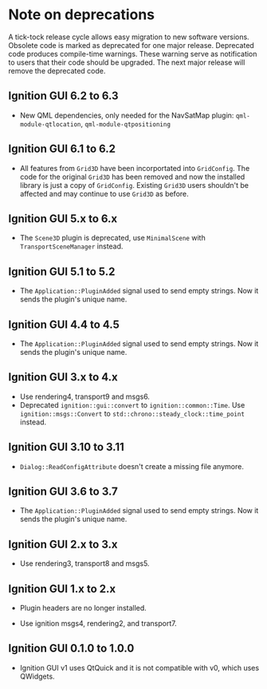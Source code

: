 # Note on deprecations
A tick-tock release cycle allows easy migration to new software versions.
Obsolete code is marked as deprecated for one major release.
Deprecated code produces compile-time warnings. These warning serve as
notification to users that their code should be upgraded. The next major
release will remove the deprecated code.

## Ignition GUI 6.2 to 6.3

* New QML dependencies, only needed for the NavSatMap plugin: `qml-module-qtlocation`, `qml-module-qtpositioning`

## Ignition GUI 6.1 to 6.2

* All features from `Grid3D` have been incorportated into `GridConfig`. The code
  for the original `Grid3D` has been removed and now the installed library is
  just a copy of `GridConfig`. Existing `Grid3D` users shouldn't be affected and
  may continue to use `Grid3D` as before.

## Ignition GUI 5.x to 6.x

* The `Scene3D` plugin is deprecated, use `MinimalScene` with
  `TransportSceneManager` instead.

## Ignition GUI 5.1 to 5.2

* The `Application::PluginAdded` signal used to send empty strings. Now it
  sends the plugin's unique name.

## Ignition GUI 4.4 to 4.5

* The `Application::PluginAdded` signal used to send empty strings. Now it
  sends the plugin's unique name.

## Ignition GUI 3.x to 4.x

* Use rendering4, transport9 and msgs6.
* Deprecated `ignition::gui::convert` to `ignition::common::Time`.
  Use `ignition::msgs::Convert` to `std::chrono::steady_clock::time_point`
  instead.

## Ignition GUI 3.10 to 3.11

* `Dialog::ReadConfigAttribute` doesn't create a missing file anymore.

## Ignition GUI 3.6 to 3.7

* The `Application::PluginAdded` signal used to send empty strings. Now it
  sends the plugin's unique name.

## Ignition GUI 2.x to 3.x

* Use rendering3, transport8 and msgs5.

## Ignition GUI 1.x to 2.x

* Plugin headers are no longer installed.

* Use ignition msgs4, rendering2, and transport7.

## Ignition GUI 0.1.0 to 1.0.0

* Ignition GUI v1 uses QtQuick and it is not compatible with v0, which uses QWidgets.

